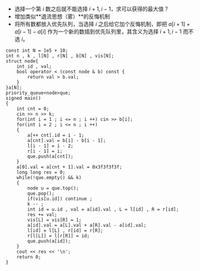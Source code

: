 + 选择一个第 $i$ 数之后就不能选择 $i+1,i-1$，求可以获得的最大值？
+ 增加类似**退流思想（雾）**的反悔机制
+ 将所有数都放入优先队列，当选择 $i$ 之后给它加个反悔机制，即把 $a[i+1]+a[i-1] - a[i]$ 作为一个新的数插到优先队列里，其含义为选择 $i+1,i-1$ 而不选 $i$。

```text
const int N = 1e5 + 10;
int n , k , l[N] , r[N] , b[N] , vis[N];
struct node{
	int id , val;
	bool operator < (const node & b) const {
		return val > b.val;
	}
}a[N];
priority_queue<node>que;
signed main()
{
	int cnt = 0;
	cin >> n >> k;
	for(int i = 1 ; i <= n ; i ++) cin >> b[i];
	for(int i = 2 ; i <= n ; i ++)
	{
		a[++ cnt].id = i - 1;
		a[cnt].val = b[i] - b[i - 1];
		l[i - 1] = i - 2;
		r[i - 1] = i;
		que.push(a[cnt]);
	}
	a[0].val = a[cnt + 1].val = 0x3f3f3f3f;
	long long res = 0;
	while(!que.empty() && k)
	{
		node u = que.top();
		que.pop();
		if(vis[u.id]) continue ;
		k -- ;
		int id = u.id , val = a[id].val , L = l[id] , R = r[id];
		res += val;
		vis[L] = vis[R] = 1;
		a[id].val = a[L].val + a[R].val - a[id].val;
		l[id] = l[L] , r[id] = r[R];
		r[l[L]] = l[r[R]] = id; 
		que.push(a[id]);
	}
	cout << res << '\n';
	return 0;
}
```

